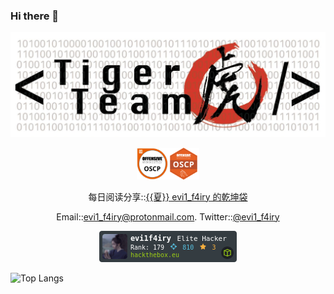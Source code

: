 ### Hi there 👋

<p align="center">
<img src="1500x500.jpeg">
</p>

<p align="center">
<img src="PWK-OSCP-badge.png" width="10%"><img src="1644595125124808271808325719972.png" width="10%">
</p>

<p align="center">
  每日阅读分享::<a href="https://t.me/evi1_f4iry">{{夏}} evi1_f4iry 的乾坤袋</a>
</p>
<p align="center">
  Email::<a href="mailto:evi1_f4iry@protonmail.com">evi1_f4iry@protonmail.com</a>.   Twitter::<a href="https://twitter.com/evi1_f4iry">@evi1_f4iry</a>
</p>

<p align="center">
<img src="454091.png" alt="Hack The Box">
</p>

<img src="https://camo.githubusercontent.com/fbf4f4aadb79493225ed43d6daca84015eafa94d496ef07bbf723200e12f923c/68747470733a2f2f6769746875622d726561646d652d73746174732e76657263656c2e6170702f6170692f746f702d6c616e67732f3f757365726e616d653d616e7572616768617a7261" alt="Top Langs" data-canonical-src="https://github-readme-stats.vercel.app/api/top-langs/?username=evi1r0s3&langs_count=8" style="max-width: 100%;">
